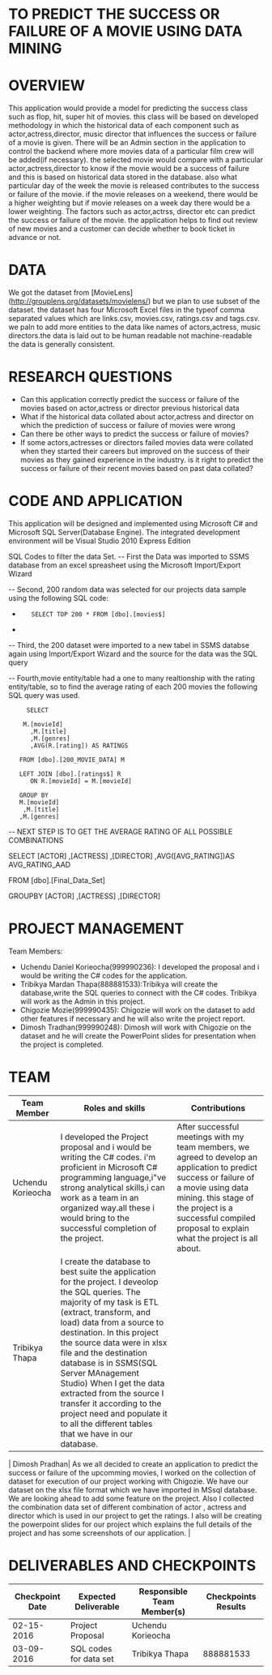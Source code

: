 # TO PREDICT THE SUCCESS OR FAILURE OF A MOVIE USING DATA MINING

# OVERVIEW
This application would provide a model for predicting the success class such as flop, hit, super hit of movies. this class will be based 
on developed methodology in which the historical data of each component such as actor,actress,director, music director that influences 
the success or failure of a movie is given. There will be an Admin section in the application to control the backend where more movies 
data of a particular film crew will be added(if necessary). the selected movie would compare with a particular actor,actress,director 
to know if the movie would be a success of failure and this is based on historical data stored in the database. also what particular 
day of the week the movie is released contributes to the success or failure of the movie. if the movie releases on a weekend, there 
would be a higher weighting but if movie releases on a week day there would be a lower weighting. The factors such as actor,actrss,
director etc can predict the success or failure of the movie. the application helps to find out review of new movies and a customer 
can decide whether to book ticket in advance or not.

# DATA
We got the dataset from [MovieLens] (http://grouplens.org/datasets/movielens/) but we plan to use subset of the dataset. the dataset 
has four Microsoft Excel files in the typeof comma separated values which are links.csv, movies.csv, ratings.csv and tags.csv. 
we paln to add more entities to the data like names of actors,actress, music directors.the data is laid out to be human readable not 
machine-readable the data is generally consistent.

# RESEARCH QUESTIONS
- Can this application correctly predict the success or failure of the movies based on actor,actress or director previous historical data
- What if the historical data collated about actor,actress and director on which the prediction of success or failure of movies were wrong
- Can there be other ways to predict the success or failure of movies?
- If some actors,actresses or directors failed movies data were collated when they started their careers but improved on the success of their
movies as they gained experience in the industry. is it right to predict the success or failure of their recent movies based on past data 
collated?

# CODE AND APPLICATION
This application will be designed and implemented using Microsoft C# and Microsoft SQL Server(Database Engine). The integrated development
environment will be Visual Studio 2010 Express Edition

SQL Codes to filter the data Set.
 -- First the Data was imported to SSMS database from an excel spreasheet using the Microsoft Import/Export Wizard
 
 -- Second, 200 random data was selected for our projects data sample using the following SQL code:
 
 -        SELECT TOP 200 * FROM [dbo].[movies$]
 -        
 -- Third, the 200 dataset were imported to a new tabel in SSMS databse again using Import/Export Wizard and the source for the data was the SQL query

 -- Fourth,movie entity/table had a one to many realtionship with the rating entity/table, so to find the average rating of each 200 movies the following SQL query was used.
 
         SELECT 
         
       	M.[movieId]
 	      ,M.[title]
 	      ,M.[genres]
 	      ,AVG(R.[rating]) AS RATINGS
 	      
       FROM [dbo].[200_MOVIE_DATA] M
       
       LEFT JOIN [dbo].[ratings$] R
 	      ON R.[movieId] = M.[movieId]
 
       GROUP BY 
       M.[movieId]
       	,M.[title]
       ,M.[genres]
 	      
 -- NEXT STEP IS TO GET THE AVERAGE RATING OF ALL POSSIBLE COMBINATIONS

SELECT
	[ACTOR]
	,[ACTRESS]
	,[DIRECTOR]
	,AVG([AVG_RATING])AS AVG_RATING_AAD


FROM [dbo].[Final_Data_Set]

GROUPBY
	[ACTOR]
	,[ACTRESS]
	,[DIRECTOR]

# PROJECT MANAGEMENT
Team Members:
- Uchendu Daniel Korieocha(999990236): I developed the proposal and i would be writing the C# codes for the application.
- Tribikya Mardan Thapa(888881533):Tribikya will create the database,write the SQL queries to connect with the C# codes. Tribikya will work
as the Admin in this project.
- Chigozie Mozie(999990435): Chigozie will work on the dataset to add other features if necessary and he will also write the project report.
- Dimosh Tradhan(999990248): Dimosh will work with Chigozie on the dataset and he will create the PowerPoint slides for presentation when 
the project is completed.

# TEAM
| Team Member | Roles and skills | Contributions |
| ----------- | ---------------- | ------------- |
| Uchendu Korieocha | I developed the Project proposal and i would be writing the C# codes. i'm proficient in Microsoft C# programming language,i"ve strong analytical skills,i can work as a team in an organized way.all these i would bring to the successful completion of the project. | After successful meetings with my team members, we agreed to develop an application to predict success or failure of a movie using data mining. this stage of the project is a successful compiled proposal to explain what the project is all about. | 
|Tribikya Thapa | I create the database to best suite the application for the project. I deveolop the SQL queries. The majority of my task is ETL (extract, transform, and load) data from a source to destination. In this project the source data were in xlsx file and the destination database is in SSMS(SQL Server MAnagement Studio) When I get the data extracted from the source I transfer it according to the project need and populate it to all the different tables that we have in our database.

| Dimosh Pradhan| As we all decided to create an application to predict the success or failure of the upcomming movies, I worked on the collection of dataset for execution of our project working with Chigozie. We have our dataset on the xlsx file format which we have imported in MSsql database. We are looking ahead to add some feature on the project. Also I collected the combination data set of different combination of actor , actress and director which is used in our project to get the ratings. I also will be creating the powerpoint slides for our project which explains the full details of the project and has some screenshots of our application.  |
# DELIVERABLES AND CHECKPOINTS
| Checkpoint Date | Expected Deliverable | Responsible Team Member(s) | Checkpoints Results |
| --------------- | -------------------- | -------------------------- | ------------------- |
| 02-15-2016 | Project Proposal | Uchendu Korieocha |                      |
| 03-09-2016 | SQL codes for data set  | Tribikya Thapa | 888881533 |

